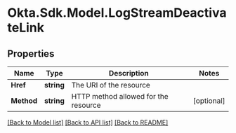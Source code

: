 # Okta.Sdk.Model.LogStreamDeactivateLink

## Properties

Name | Type | Description | Notes
------------ | ------------- | ------------- | -------------
**Href** | **string** | The URI of the resource | 
**Method** | **string** | HTTP method allowed for the resource | [optional] 

[[Back to Model list]](../README.md#documentation-for-models) [[Back to API list]](../README.md#documentation-for-api-endpoints) [[Back to README]](../README.md)

